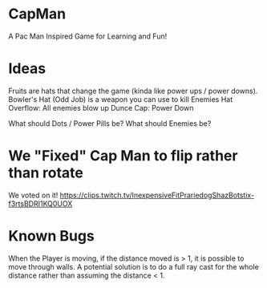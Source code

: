 # CapMan
A Pac Man Inspired Game for Learning and Fun!


# Ideas

Fruits are hats that change the game (kinda like power ups / power downs).
Bowler's Hat (Odd Job) is a weapon you can use to kill Enemies
Hat Overflow: All enemies blow up
Dunce Cap: Power Down


What should Dots / Power Pills be?
What should Enemies be?

# We "Fixed" Cap Man to flip rather than rotate

We voted on it! https://clips.twitch.tv/InexpensiveFitPrariedogShazBotstix-f3rtsBDRI1KQ0UOX

# Known Bugs

When the Player is moving, if the distance moved is > 1, it is possible to move
through walls. A potential solution is to do a full ray cast for the whole
distance rather than assuming the distance < 1.

